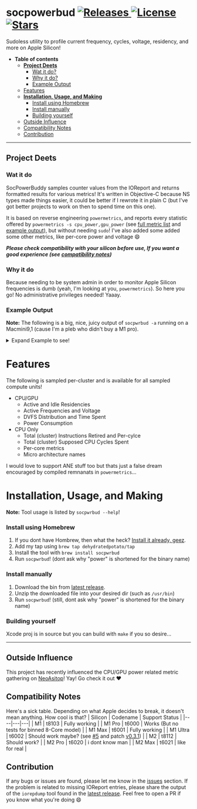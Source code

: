 
<h1>
    socpowerbud 
    <a href="https://github.com/dehydratedpotato/socpowerbud/releases">
        <img alt="Releases" src="https://img.shields.io/github/release/BitesPotatoBacks/SocPowerBuddy.svg"/>
    </a>
<!--     <a href="">
       <img alt="Platform" src="https://img.shields.io/badge/platform-macOS-lightgray.svg"/>
    </a> -->
    <a href="https://github.com/dehydratedpotato/socpowerbud/blob/main/LICENSE">
        <img alt="License" src="https://img.shields.io/github/license/BitesPotatoBacks/SocPowerBuddy.svg"/>
    </a>
    <a href="https://github.com/dehydratedpotato/socpowerbud/stargazers">
        <img alt="Stars" src="https://img.shields.io/github/stars/BitesPotatoBacks/SocPowerBuddy.svg"/>
    </a>
</h1>

Sudoless utility to profile current frequency, cycles, voltage, residency, and more on Apple Silicon!

- **Table of contents**
  - **[Project Deets](#project-deets)**
    - [Wat it do?](#wat-it-do)
    - [Why it do?](#why-it-do)
    - [Example Output](#example-output)
  - [Features](#features)
  - **[Installation, Usage, and Making](#installation-usage-and-making)**
    - [Install using Homebrew](#install-using-homebrew)
    - [Install manually](#install-manually)
    - [Building yourself](#building-yourself)
  - [Outside Influence](#outside-influence)
  - [Compatibility Notes](#compatibility-notes)
  - [Contribution](#contribution)

___

## Project Deets
### Wat it do
SocPowerBuddy samples counter values from the IOReport and returns formatted results for various metrics! It's written in Objective-C because NS types made things easier, it could be better if I rewrote it in plain C (but I've got better projects to work on then to spend time on this one).

It is based on reverse engineering `powermetrics`, and reports every statistic offered by `powermetrics -s cpu_power,gpu_power` (see [full metric list](#features) and [example output](#example)), but without needing `sudo`! I've also added some added some other metrics, like per-core power and voltage :smile:

***Please check compatibility with your silicon before use, If you want a good experience (see [compatibility notes](#compatibility-notes))***

### Why it do
Because needing to be system admin in order to monitor Apple Silicon frequencies is dumb (yeah, I'm looking at you, `powermetrics`). So here you go! No administrative privileges needed! Yaaay.

### Example Output
**Note:** The following is a big, nice, juicy output of `socpwrbud -a` running on a Macmini9,1 (cause I'm a pleb who didn't buy a M1 pro).
<details>

<summary>Expand Example to see!</summary>

```
Apple M1 T8103 (Sample 1):

	4-Core Icestorm ECPU:

		Supposed Cycles Spent:  1318404262
		Instructions Retired:   1.66480e+09
		Instructions Per-Clock: 1.26274

		Power Consumption: 65.89 mW

		Active Voltage:    825.13 mV
		Active Frequency:  1323.49 MHz

		Active Residency:  29.4%
		Idle Residency:    70.6%
		Dvfm Distribution: 972MHz, 771mV: 52.64% (1086ms)   1332MHz, 800mV: 19.08% (394ms)   1704MHz, 887mV: 7.24% (149ms)   2064MHz, 962mV: 21.05% (434ms)   

		Core 0:
			Power Consumption: 14.53 mW
			Active Voltage:    831.05 mV
			Active Frequency:  1356.95 MHz
			Active Residency:  15.6%
			Idle Residency:    84.4%
			Dvfm Distribution: 972MHz, 771mV: 49.64% (1025ms)   1332MHz, 800mV: 18.59% (384ms)   1704MHz, 887mV: 8.02% (166ms)   2064MHz, 962mV: 23.75% (490ms)   
		Core 1:
			Power Consumption: 13.57 mW
			Active Voltage:    831.42 mV
			Active Frequency:  1361.03 MHz
			Active Residency:  14.9%
			Idle Residency:    85.1%
			Dvfm Distribution: 972MHz, 771mV: 48.81% (1007ms)   1332MHz, 800mV: 20.44% (422ms)   1704MHz, 887mV: 5.65% (117ms)   2064MHz, 962mV: 25.10% (518ms)   
		Core 2:
			Power Consumption: 12.11 mW
			Active Voltage:    838.65 mV
			Active Frequency:  1397.5 MHz
			Active Residency:  12.1%
			Idle Residency:    87.9%
			Dvfm Distribution: 972MHz, 771mV: 47.09% (972ms)   1332MHz, 800mV: 17.68% (365ms)   1704MHz, 887mV: 6.34% (131ms)   2064MHz, 962mV: 28.88% (596ms)   
		Core 3:
			Power Consumption: 7.75 mW
			Active Voltage:    845.17 mV
			Active Frequency:  1424.25 MHz
			Active Residency:  9.0%
			Idle Residency:    91.0%
			Dvfm Distribution: 972MHz, 771mV: 48.17% (994ms)   1332MHz, 800mV: 11.96% (247ms)   1704MHz, 887mV: 7.28% (150ms)   2064MHz, 962mV: 32.60% (673ms)   

	4-Core Firestorm PCPU:

		Supposed Cycles Spent:  3590801722
		Instructions Retired:   1.37992e+10
		Instructions Per-Clock: 3.84294

		Power Consumption: 1912.79 mW

		Active Voltage:    1051.20 mV
		Active Frequency:  3003.88 MHz

		Active Residency:  53.3%
		Idle Residency:    46.7%
		Dvfm Distribution: 600MHz, 781mV: 0.20% (4ms)   828MHz, 781mV: 0.70% (15ms)   1056MHz, 781mV: 1.85% (38ms)   1284MHz, 800mV: 2.17% (45ms)   1500MHz, 812mV: 1.62% (33ms)   1728MHz, 831mV: 1.62% (34ms)   1956MHz, 865mV: 1.63% (34ms)   2184MHz, 909mV: 1.06% (22ms)   2388MHz, 953mV: 0.95% (20ms)   2592MHz, 1003mV: 0.36% (7ms)   2772MHz, 1053mV: 0.72% (15ms)   2988MHz, 1081mV: 0.36% (7ms)   3096MHz, 1081mV: 0.03% (1ms)   3144MHz, 1081mV: 0.43% (9ms)   3204MHz, 1081mV: 86.30% (1781ms)   

		Core 4:
			Power Consumption: 1038.76 mW
			Active Voltage:    1034.99 mV
			Active Frequency:  2895.56 MHz
			Active Residency:  33.9%
			Idle Residency:    66.1%
			Dvfm Distribution: 600MHz, 781mV: 0.31% (6ms)   828MHz, 781mV: 1.07% (22ms)   1056MHz, 781mV: 2.68% (55ms)   1284MHz, 800mV: 3.42% (71ms)   1500MHz, 812mV: 2.54% (52ms)   1728MHz, 831mV: 2.55% (53ms)   1956MHz, 865mV: 2.56% (53ms)   2184MHz, 909mV: 1.65% (34ms)   2388MHz, 953mV: 1.48% (31ms)   2592MHz, 1003mV: 0.56% (12ms)   2772MHz, 1053mV: 1.13% (23ms)   2988MHz, 1081mV: 0.56% (12ms)   3096MHz, 1081mV: 0.05% (1ms)   3144MHz, 1081mV: 0.67% (14ms)   3204MHz, 1081mV: 78.77% (1626ms)   
		Core 5:
			Power Consumption: 687.02 mW
			Active Voltage:    1044.88 mV
			Active Frequency:  2970.58 MHz
			Active Residency:  21.5%
			Idle Residency:    78.5%
			Dvfm Distribution: 600MHz, 781mV: 0.02% (0ms)   828MHz, 781mV: 0.25% (5ms)   1056MHz, 781mV: 2.36% (49ms)   1284MHz, 800mV: 2.66% (55ms)   1500MHz, 812mV: 2.22% (46ms)   1728MHz, 831mV: 2.20% (45ms)   1956MHz, 865mV: 2.41% (50ms)   2184MHz, 909mV: 1.72% (35ms)   2388MHz, 953mV: 0.81% (17ms)   2592MHz, 1003mV: 0.11% (2ms)   2988MHz, 1081mV: 0.01% (0ms)   3096MHz, 1081mV: 0.01% (0ms)   3204MHz, 1081mV: 85.22% (1759ms)   
		Core 6:
			Power Consumption: 23.26 mW
			Active Voltage:    836.13 mV
			Active Frequency:  1626.58 MHz
			Active Residency:  3.1%
			Idle Residency:    96.9%
			Dvfm Distribution: 600MHz, 781mV: 0.19% (4ms)   828MHz, 781mV: 0.54% (11ms)   1056MHz, 781mV: 15.96% (329ms)   1284MHz, 800mV: 18.74% (387ms)   1500MHz, 812mV: 15.62% (322ms)   1728MHz, 831mV: 15.51% (320ms)   1956MHz, 865mV: 15.60% (322ms)   2184MHz, 909mV: 11.87% (245ms)   2388MHz, 953mV: 5.66% (117ms)   3204MHz, 1081mV: 0.31% (6ms)   
		Core 7:
			Power Consumption: 60.56 mW
			Active Voltage:    895.57 mV
			Active Frequency:  2009.28 MHz
			Active Residency:  4.0%
			Idle Residency:    96.0%
			Dvfm Distribution: 828MHz, 781mV: 0.17% (4ms)   1056MHz, 781mV: 12.91% (266ms)   1284MHz, 800mV: 14.16% (292ms)   1500MHz, 812mV: 11.83% (244ms)   1728MHz, 831mV: 11.81% (244ms)   1956MHz, 865mV: 11.79% (243ms)   2184MHz, 909mV: 8.32% (172ms)   2388MHz, 953mV: 4.13% (85ms)   3204MHz, 1081mV: 24.89% (514ms)   

	8-Core Integrated Graphics:

		Power Consumption: 2.42 mW

		Active Voltage:    627.71 mV
		Active Frequency:  711.288 MHz

		Active Residency:  2.6%
		Idle Residency:    97.4%
		Dvfm Distribution: 396MHz, 400mV: 2.69% (56ms)   720MHz, 634mV: 97.31% (2008ms)   
```

</details>

# Features

The following is sampled per-cluster and is available for all sampled compute units!
- CPU/GPU
	- Active and Idle Residencies
	- Active Frequencies and Voltage
	- DVFS Distribution and Time Spent
	- Power Consumption
- CPU Only
	- Total (cluster) Instructions Retired and Per-cylce
	- Total (cluster) Supposed CPU Cycles Spent
	- Per-core metrics
	- Micro architecture names

I would love to support ANE stuff too but thats just a false dream encouraged by compiled remnanats in `powermetrics`... 

# Installation, Usage, and Making
**Note:** Tool usage is listed by `socpwrbud --help`!

### Install using Homebrew
1. If you dont have Hombrew, then what the heck? [Install it already, geez](https://brew.sh/index_ko).
2. Add my tap using `brew tap dehydratedpotato/tap`
3. Install the tool with `brew install socpwrbud`
4. Run `socpwrbud`! (dont ask why "power" is shortened for the binary name)

### Install manually
1. Download the bin from [latest release](https://github.com/dehydratedpotato/socpowerbud/releases).
2. Unzip the downloaded file into your desired dir (such as `/usr/bin`) 
4. Run `socpwrbud`! (still, dont ask why "power" is shortened for the binary name)

### Building yourself
Xcode proj is in source but you can build with `make` if you so desire...
___

## Outside Influence
This project has recently influenced the CPU/GPU power related metric gathering on [NeoAsitop](https://github.com/op06072/NeoAsitop)! Yay! Go check it out :heart:

## Compatibility Notes
Here's a sick table. Depending on what Apple decides to break, it doesn't mean anything. How cool is that?
| Silicon | Codename | Support Status |
|----|---|---|
| M1 | t8103 | Fully working |
| M1 Pro | t6000 | Works (But no tests for binned 8-Core model) |
| M1 Max | t6001 | Fully working |
| M1 Ultra | t6002 | Should work maybe? (see [#5](https://github.com/dehydratedpotato/socpowerbud/issues/5) and patch [v0.3.1](https://github.com/dehydratedpotato/socpowerbud/releases/tag/v0.3.1)) |
| M2 | t8112 | Should work? |
| M2 Pro | t6020 | i dont know man |
| M2 Max | t6021 | like for real |

## Contribution
If any bugs or issues are found, please let me know in the [issues](https://github.com/dehydratedpotato/socpowerbud/issues) section. If the problem is related to missing IOReport entries, please share the output of the `iorepdump` tool found in the [latest release](https://github.com/dehydratedpotato/socpowerbud/releases/latest). Feel free to open a PR if you know what you're doing :smile:




